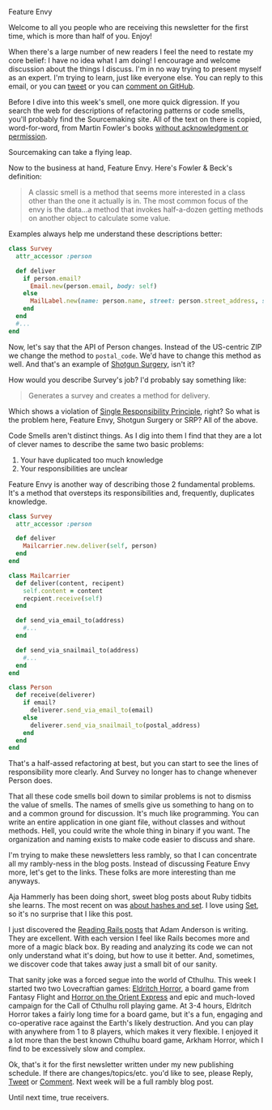 Feature Envy

Welcome to all you people who are receiving this newsletter for the first time, which is more than half of you. Enjoy!

When there's a large number of new readers I feel the need to restate my core belief: I have no idea what I am doing! I encourage and welcome discussion about the things I discuss. I'm in no way trying to present myself as an expert. I'm trying to learn, just like everyone else. You can reply to this email, or you can [tweet](https://twitter.com/iwhitney) or you can [comment on GitHub](https://github.com/IanWhitney/newsletter/pull/1).

Before I dive into this week's smell, one more quick digression. If you search the web for descriptions of refactoring patterns or code smells, you'll probably find the Sourcemaking site. All of the text on there is copied, word-for-word, from Martin Fowler's books [without acknowledgment or permission](https://twitter.com/martinfowler/status/578938542468018176).

Sourcemaking can take a flying leap.

Now to the business at hand, Feature Envy. Here's Fowler & Beck's definition:

> A classic smell is a method that seems more interested in a class other than the one it actually is in. The most common focus of the envy is the data...a method that invokes half-a-dozen getting methods on another object to calculate some value.

Examples always help me understand these descriptions better:

```ruby
class Survey
  attr_accessor :person

  def deliver
    if person.email?
      Email.new(person.email, body: self)
    else
      MailLabel.new(name: person.name, street: person.street_address, state: person.state, zip: person.zip)
    end
  end
  #...
end
```

Now, let's say that the API of Person changes. Instead of the US-centric ZIP we change the method to `postal_code`. We'd have to change this method as well. And that's an example of [Shotgun Surgery](http://tinyletter.com/ianwhitney/letters/shotgun-surgery-a-pretty-exciting-name-something-so-tedious), isn't it?

How would you describe Survey's job? I'd probably say something like:

> Generates a survey and creates a method for delivery.

Which shows a violation of [Single Responsibility Principle](http://designisrefactoring.com/2015/02/01/robot-you-have-one-job/), right? So what is the problem here, Feature Envy, Shotgun Surgery or SRP? All of the above.

Code Smells aren't distinct things. As I dig into them I find that they are a lot of clever names to describe the same two basic problems:

1. Your have duplicated too much knowledge
2. Your responsibilities are unclear

Feature Envy is another way of describing those 2 fundamental problems. It's a method that oversteps its responsibilities and, frequently, duplicates knowledge.

```ruby
class Survey
  attr_accessor :person

  def deliver
    Mailcarrier.new.deliver(self, person)
  end
end

class Mailcarrier
  def deliver(content, recipent)
    self.content = content
    recpient.receive(self)
  end

  def send_via_email_to(address)
    #...
  end

  def send_via_snailmail_to(address)
    #...
  end
end

class Person
  def receive(deliverer)
    if email?
      deliverer.send_via_email_to(email)
    else
      deliverer.send_via_snailmail_to(postal_address)
    end
  end
end
```

That's a half-assed refactoring at best, but you can start to see the lines of responsibility more clearly. And Survey no longer has to change whenever Person does.

That all these code smells boil down to similar problems is not to dismiss the value of smells. The names of smells give us something to hang on to and a common ground for discussion. It's much like programming. You can write an entire application in one giant file, without classes and without methods. Hell, you could write the whole thing in binary if you want. The organization and naming exists to make code easier to discuss and share.

I'm trying to make these newsletters less rambly, so that I can concentrate all my rambly-ness in the blog posts. Instead of discussing Feature Envy more, let's get to the links. These folks are more interesting than me anyways.

Aja Hammerly has been doing short, sweet blog posts about Ruby tidbits she learns. The most recent on was [about hashes and set](http://thagomizer.com/blog/2015/03/13/til-hash-edition.html). I love using [Set](http://ruby-doc.org/stdlib-2.2.1/libdoc/set/rdoc/Set.html), so it's no surprise that I like this post.

I just discovered the [Reading Rails posts](http://www.monkeyandcrow.com/series/reading_rails/) that Adam Anderson is writing. They are excellent. With each version I feel like Rails becomes more and more of a magic black box. By reading and analyzing its code we can not only understand what it's doing, but how to use it better. And, sometimes, we discover code that takes away just a small bit of our sanity.

That sanity joke was a forced segue into the world of Cthulhu. This week I started two two Lovecraftian games: [Eldritch Horror](https://www.fantasyflightgames.com/en/products/eldritch-horror/), a board game from Fantasy Flight and [Horror on the Orient Express](http://www.chaosium.com/horror-on-the-orient-express/) and epic and much-loved campaign for the Call of Cthulhu roll playing game. At 3-4 hours, Eldritch Horror takes a fairly long time for a board game, but it's a fun, engaging and co-operative race against the Earth's likely destruction. And you can play with anywhere from 1 to 8 players, which makes it very flexible. I enjoyed it a lot more than the best known Cthulhu board game, Arkham Horror, which I find to be excessively slow and complex.

Ok, that's it for the first newsletter written under my new publishing schedule. If there are changes/topics/etc. you'd like to see, please Reply, [Tweet](https://twitter.com/iwhitney) or [Comment](https://github.com/IanWhitney/newsletter/pull/1). Next week will be a full rambly blog post.

Until next time, true receivers.
